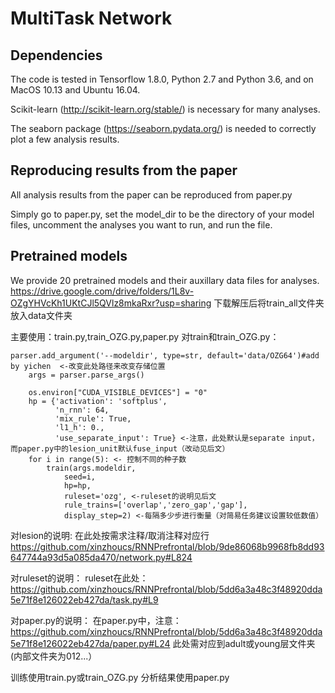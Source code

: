 # MultiTask Network

## Dependencies
The code is tested in Tensorflow 1.8.0, Python 2.7 and Python 3.6, and on MacOS 10.13 and Ubuntu 16.04.

Scikit-learn (http://scikit-learn.org/stable/) is necessary for many analyses.

The seaborn package (https://seaborn.pydata.org/) is needed to correctly
plot a few analysis results.

## Reproducing results from the paper
All analysis results from the paper can be reproduced from paper.py

Simply go to paper.py, set the model_dir to be the directory of your 
model files, uncomment the analyses you want to run, and run the file.

## Pretrained models
We provide 20 pretrained models and their auxillary data files for
analyses.
https://drive.google.com/drive/folders/1L8v-OZgYHVcKh1UKtCJl5QVlz8mkaRxr?usp=sharing
下载解压后将train_all文件夹放入data文件夹

主要使用：train.py,train_OZG.py,paper.py
对train和train_OZG.py：
```
parser.add_argument('--modeldir', type=str, default='data/OZG64')#add by yichen  <-改变此处路径来改变存储位置
    args = parser.parse_args()

    os.environ["CUDA_VISIBLE_DEVICES"] = "0"
    hp = {'activation': 'softplus',
          'n_rnn': 64,
          'mix_rule': True,
          'l1_h': 0.,
          'use_separate_input': True} <-注意，此处默认是separate input，而paper.py中的lesion_unit默认fuse_input（改动见后文）
    for i in range(5): <- 控制不同的种子数
        train(args.modeldir,
            seed=i,
            hp=hp,
            ruleset='ozg', <-ruleset的说明见后文
            rule_trains=['overlap','zero_gap','gap'], 
            display_step=2) <-每隔多少步进行衡量（对简易任务建议设置较低数值）
```
对lesion的说明:
在此处按需求注释/取消注释对应行
https://github.com/xinzhoucs/RNNPrefrontal/blob/9de86068b9968fb8dd93647744a93d5a085da470/network.py#L824

对ruleset的说明：
ruleset在此处：
https://github.com/xinzhoucs/RNNPrefrontal/blob/5dd6a3a48c3f48920dda5e71f8e126022eb427da/task.py#L9

对paper.py的说明：
在paper.py中，注意：
https://github.com/xinzhoucs/RNNPrefrontal/blob/5dd6a3a48c3f48920dda5e71f8e126022eb427da/paper.py#L24
此处需对应到adult或young层文件夹(内部文件夹为012...）

训练使用train.py或train_OZG.py
分析结果使用paper.py
